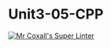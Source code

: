 # Unit3-05-CPP
[![Mr Coxall's Super Linter](https://github.com/ICS3U-Programming-Kestrel-B/Unit3-05-CPP/workflows/Mr%20Coxall's%20Super%20Linter/badge.svg)](https://github.com/ICS3U-Programming-Kestrel-B/Unit3-05-CPP/actions/)
